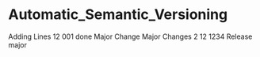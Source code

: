 # Automatic_Semantic_Versioning
Adding Lines
12
001 done
Major Change
Major Changes 2 
12
1234
Release
major 
